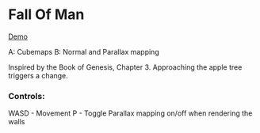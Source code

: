 # Fall Of Man

[Demo](https://www.youtube.com/watch?v=RnTr7iYsWEg)

A: Cubemaps
B: Normal and Parallax mapping

Inspired by the Book of Genesis, Chapter 3. Approaching the apple tree triggers a change.

### Controls:
WASD - Movement
P - Toggle Parallax mapping on/off when rendering the walls
